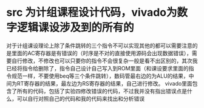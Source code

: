 # src 为计组课程设计代码，vivado为数字逻辑课设涉及到的所有的
对于计组课设理论上除了条件跳转的三个指令不可以实现其他的都可以需要注意的是里面的AC寄存器是有错误的（时序是不对的直接使用源码会出现数据错误），需要自行修改，不修改也可以只要你的指令不会很复杂一般是看不出区别的，其次我已经将指令给删除了，指令自己设计自己写入到ROM里面（和课设要求里面的指令规范一样，不要使用beq等三个条件跳转），数码管最右边的为ALU的结果，中间为RT寄存器的结果，最左边为RS寄存器的结果，自己进行修改。
vivado里面包含了所有的代码，包括了实验四修改错误的代码，不过我并没有指出错误点是什么，可以自行对照自己的代码和我的代码来找出和分析错误
